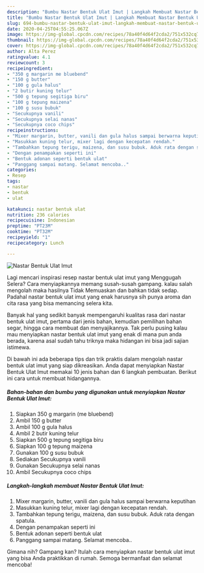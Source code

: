 ```yaml
---
description: "Bumbu Nastar Bentuk Ulat Imut | Langkah Membuat Nastar Bentuk Ulat Imut Yang Lezat Sekali"
title: "Bumbu Nastar Bentuk Ulat Imut | Langkah Membuat Nastar Bentuk Ulat Imut Yang Lezat Sekali"
slug: 694-bumbu-nastar-bentuk-ulat-imut-langkah-membuat-nastar-bentuk-ulat-imut-yang-lezat-sekali
date: 2020-04-25T04:55:25.067Z
image: https://img-global.cpcdn.com/recipes/78a40f4d64f2cda2/751x532cq70/nastar-bentuk-ulat-imut-foto-resep-utama.jpg
thumbnail: https://img-global.cpcdn.com/recipes/78a40f4d64f2cda2/751x532cq70/nastar-bentuk-ulat-imut-foto-resep-utama.jpg
cover: https://img-global.cpcdn.com/recipes/78a40f4d64f2cda2/751x532cq70/nastar-bentuk-ulat-imut-foto-resep-utama.jpg
author: Alta Perez
ratingvalue: 4.1
reviewcount: 3
recipeingredient:
- "350 g margarin me bluebend"
- "150 g butter"
- "100 g gula halus"
- "2 butir kuning telur"
- "500 g tepung segitiga biru"
- "100 g tepung maizena"
- "100 g susu bubuk"
- "Secukupnya vanili"
- "Secukupnya selai nanas"
- "Secukupnya coco chips"
recipeinstructions:
- "Mixer margarin, butter, vanili dan gula halus sampai berwarna keputihan"
- "Masukkan kuning telur, mixer lagi dengan kecepatan rendah."
- "Tambahkan tepung terigu, maizena, dan susu bubuk. Aduk rata dengan spatula."
- "Dengan penampakan seperti ini"
- "Bentuk adonan seperti bentuk ulat"
- "Panggang sampai matang. Selamat mencoba.."
categories:
- Resep
tags:
- nastar
- bentuk
- ulat

katakunci: nastar bentuk ulat 
nutrition: 236 calories
recipecuisine: Indonesian
preptime: "PT23M"
cooktime: "PT32M"
recipeyield: "1"
recipecategory: Lunch

---
```



![Nastar Bentuk Ulat Imut](https://img-global.cpcdn.com/recipes/78a40f4d64f2cda2/751x532cq70/nastar-bentuk-ulat-imut-foto-resep-utama.jpg)

Lagi mencari inspirasi resep nastar bentuk ulat imut yang Menggugah Selera? Cara menyiapkannya memang susah-susah gampang. kalau salah mengolah maka hasilnya Tidak Memuaskan dan bahkan tidak sedap. Padahal nastar bentuk ulat imut yang enak harusnya sih punya aroma dan cita rasa yang bisa memancing selera kita.

Banyak hal yang sedikit banyak mempengaruhi kualitas rasa dari nastar bentuk ulat imut, pertama dari jenis bahan, kemudian pemilihan bahan segar, hingga cara membuat dan menyajikannya. Tak perlu pusing kalau mau menyiapkan nastar bentuk ulat imut yang enak di mana pun anda berada, karena asal sudah tahu triknya maka hidangan ini bisa jadi sajian istimewa.




Di bawah ini ada beberapa tips dan trik praktis dalam mengolah nastar bentuk ulat imut yang siap dikreasikan. Anda dapat menyiapkan Nastar Bentuk Ulat Imut memakai 10 jenis bahan dan 6 langkah pembuatan. Berikut ini cara untuk membuat hidangannya.

<!--inarticleads1-->

##### Bahan-bahan dan bumbu yang digunakan untuk menyiapkan Nastar Bentuk Ulat Imut:

1. Siapkan 350 g margarin (me bluebend)
1. Ambil 150 g butter
1. Ambil 100 g gula halus
1. Ambil 2 butir kuning telur
1. Siapkan 500 g tepung segitiga biru
1. Siapkan 100 g tepung maizena
1. Gunakan 100 g susu bubuk
1. Sediakan Secukupnya vanili
1. Gunakan Secukupnya selai nanas
1. Ambil Secukupnya coco chips




<!--inarticleads2-->

##### Langkah-langkah membuat Nastar Bentuk Ulat Imut:

1. Mixer margarin, butter, vanili dan gula halus sampai berwarna keputihan
1. Masukkan kuning telur, mixer lagi dengan kecepatan rendah.
1. Tambahkan tepung terigu, maizena, dan susu bubuk. Aduk rata dengan spatula.
1. Dengan penampakan seperti ini
1. Bentuk adonan seperti bentuk ulat
1. Panggang sampai matang. Selamat mencoba..




Gimana nih? Gampang kan? Itulah cara menyiapkan nastar bentuk ulat imut yang bisa Anda praktikkan di rumah. Semoga bermanfaat dan selamat mencoba!
